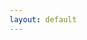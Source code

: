 ```yaml
---
layout: default
---
```





<link rel="stylesheet" href="https://maxcdn.bootstrapcdn.com/font-awesome/4.5.0/css/font-awesome.min.css">
<div id=""> 
        <a target="popup" href="https://www.facebook.com/sharer/sharer.php?u={{ site.url }}{{ page.url }}" ><i class="fa fa-facebook-square fa"></i></a>
        <a href="" ><i class="fa fa-twitter-square fa"></i></a>
        <a href="" ><i class="fa fa-github-square fa"></i></a>
        <a href="" ><i class="fa fa-reddit-square fa"></i></a>                                 
        <a href="" ><i class="fa fa-envelope-square fa"></i></a>                                  
</div>


